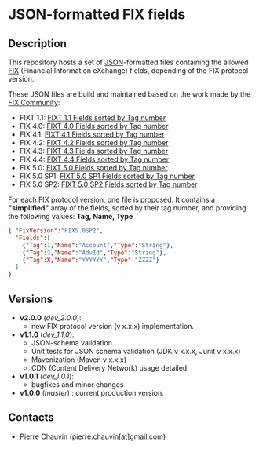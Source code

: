 # JSON-formatted FIX fields
## Description
This repository hosts a set of [JSON][IETF_RFC4627]-formatted files containing the allowed [FIX][FIX] (Financial Information eXchange) fields, depending of the FIX protocol version.

[FIX]: http://www.fixtradingcommunity.org/ "FIX Trading Community"


These JSON files are build and maintained based on the work made by the [FIX Community][FIX]:

* FIXT 1.1: [FIXT 1.1 Fields sorted by Tag number][FIXT11]
* FIX 4.0: [FIXT 4.0 Fields sorted by Tag number][FIX40]
* FIX 4.1: [FIXT 4.1 Fields sorted by Tag number][FIX41]
* FIX 4.2: [FIXT 4.2 Fields sorted by Tag number][FIX42]
* FIX 4.3: [FIXT 4.3 Fields sorted by Tag number][FIX43]
* FIX 4.4: [FIXT 4.4 Fields sorted by Tag number][FIX44]
* FIX 5.0: [FIXT 5.0 Fields sorted by Tag number][FIX50]
* FIX 5.0 SP1: [FIXT 5.0 SP1 Fields sorted by Tag number][FIX50SP1]
* FIX 5.0 SP2: [FIXT 5.0 SP2 Fields sorted by Tag number][FIX50SP2]

[FIXT11]: http://www.fixtradingcommunity.org/FIXimate/FIXimate3.0/en/FIXT.1.1/fields_sorted_by_tagnum.html "FIXT 1.1 Fields sorted by Tag number"
[FIX40]: http://www.fixtradingcommunity.org/FIXimate/FIXimate3.0/en/FIX.4.0/fields_sorted_by_tagnum.html "FIX 4.0 Fields sorted by Tag number"
[FIX41]: http://www.fixtradingcommunity.org/FIXimate/FIXimate3.0/en/FIX.4.1/fields_sorted_by_tagnum.html "FIX 4.1 Fields sorted by Tag number"
[FIX42]: http://www.fixtradingcommunity.org/FIXimate/FIXimate3.0/en/FIX.4.2/fields_sorted_by_tagnum.html "FIX 4.2 Fields sorted by Tag number"
[FIX43]: http://www.fixtradingcommunity.org/FIXimate/FIXimate3.0/en/FIX.4.3/fields_sorted_by_tagnum.html "FIX 4.3 Fields sorted by Tag number"
[FIX44]: http://www.fixtradingcommunity.org/FIXimate/FIXimate3.0/en/FIX.4.4/fields_sorted_by_tagnum.html "FIX 4.4 Fields sorted by Tag number"
[FIX50]: http://www.fixtradingcommunity.org/FIXimate/FIXimate3.0/en/FIX.5.0/fields_sorted_by_tagnum.html "FIX 5.0 Fields sorted by Tag number"
[FIX50SP1]: http://www.fixtradingcommunity.org/FIXimate/FIXimate3.0/en/FIX.5.0SP1/fields_sorted_by_tagnum.html "FIX 5.0 SP1 Fields sorted by Tag number"
[FIX50SP2]: http://www.fixtradingcommunity.org/FIXimate/FIXimate3.0/en/FIX.5.0SP2/fields_sorted_by_tagnum.html "FIX 5.0 SP2 Fields sorted by Tag number"

For each FIX protocol version, one file is proposed. It contains a **"simplified"** array of the fields, sorted by their tag number, and providing the following values: **Tag, Name, Type**

```json
{ "FixVersion":"FIX5.0SP2",
  "Fields":[
    {"Tag":1,"Name":"Account","Type":"String"},
    {"Tag":2,"Name":"AdvId","Type":"String"},
    {"Tag":X,"Name":"YYYYYY","Type":"ZZZZ"}
  ]
}
```

[IETF_RFC4627]: https://www.ietf.org/rfc/rfc4627.txt "IETF RFC-4627 The application/json Media Type for JavaScript Object Notation (JSON)"
[UTF8]: https://en.wikipedia.org/wiki/UTF-8 "UTF-8"

## Versions
* **v2.0.0** (*dev_2.0.0*): 
	* new FIX protocol version (v x.x.x) implementation.
* **v1.1.0** (*dev_1.1.0*):
	* JSON-schema validation
	* Unit tests for JSON schema validation (JDK v x.x.x, Junit v x.x.x)
	* Mavenization (Maven v x.x.x)
	* CDN (Content Delivery Network) usage detailed
* **v1.0.1** (*dev_1.0.1*): 
	* bugfixes and minor changes
* **v1.0.0** (*master*) : current production version.

## Contacts

* Pierre Chauvin (pierre.chauvin[at]gmail.com)
